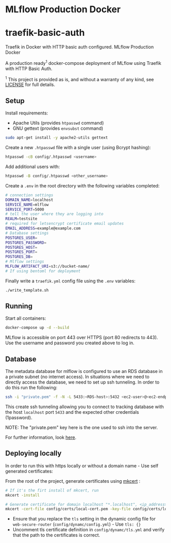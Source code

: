 # MLflow Production Docker

# traefik-basic-auth

Traefik in Docker with HTTP basic auth configured.
MLflow Production Docker

A production ready<sup>1</sup> docker-compose deployment of MLflow using Traefik with HTTP Basic Auth.

<sup>1</sup> This project is provided as is, and without a warranty of any kind, see [LICENSE](../blob/master/LICENSE) for full details.

## Setup

Install requirements:

- Apache Utils (provides `htpasswd` command)
- GNU gettext (provides `envsubst` command)

```sh
sudo apt-get install -y apache2-utils gettext
```

Create a new `.htpasswd` file with a single user (using Bcrypt hashing):

```sh
htpasswd -cB config/.htpasswd <username>
```

Add additional users with:

```sh
htpasswd -B config/.htpasswd <other_username>
```

Create a `.env` in the root directory with the following variables completed:

```sh
# connection settings
DOMAIN_NAME=localhost
SERVICE_NAME=mlflow
SERVICE_PORT=5000
# tell the user where they are logging into
REALM=testsite
# required for letsencrypt certificate email updates
EMAIL_ADDRESS=example@example.com
# Database settings
POSTGRES_USER=
POSTGRES_PASSWORD=
POSTGRES_HOST=
POSTGRES_PORT=
POSTGRES_DB=
# Mlflow settings
MLFLOW_ARTIFACT_URI=s3://bucket-name/
# If using bentoml for deployment
```

Finally write a `traefik.yml` config file using the `.env` variables:

```sh
./write_template.sh
```

## Running

Start all containers:

```sh
docker-compose up -d --build
```

MLflow is accessible on port 443 over HTTPS (port 80 redirects to 443). Use the username and password you created above to log in.

## Database

The metadata database for mlflow is configured to use an RDS database in a private subnet (no internet access). In situations where we need to directly access the database, we need to set up ssh tunneling. In order to do this run the following:

```sh
ssh -i "private.pem" -f -N -L 5433:<RDS-host>:5432 <ec2-user>@<ec2-endpoint> -v
```

This create ssh tunneling allowing you to connect to tracking database with the host `localhost` port `5433` and the expected other credentials (1password).

NOTE: The "private.pem" key here is the one used to ssh into the server.

For further information, look [here](https://aws.amazon.com/premiumsupport/knowledge-center/rds-connect-using-bastion-host-linux/`).

## Deploying locally

In order to run this with https locally or without a domain name - Use self generated certificates:

From the root of the project, generate certificates using [mkcert](https://github.com/FiloSottile/mkcert) :

```bash
# If it's the firt install of mkcert, run
mkcert -install

# Generate certificate for domain localhost "*.localhost", <ip_address>
mkcert -cert-file config/certs/local-cert.pem -key-file config/certs/local-key.pem "localhost" "*.localhost" 127.0.0.1
```

- Ensure that you replace the `tls` setting in the dynamic config
  file for `web-secure-router` (`config/dynamc/config.yml`) - Use `tls: {}`
- Uncomment tls certificate definition in `config/dynamc/tls.yml` and verify that the path to the certificates is correct.
